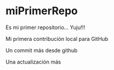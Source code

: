 # miPrimerRepo
Es mi primer repositorio... Yuju!!!

Mi primera contribución local para GitHub

Un commit más desde github

Una actualización más
